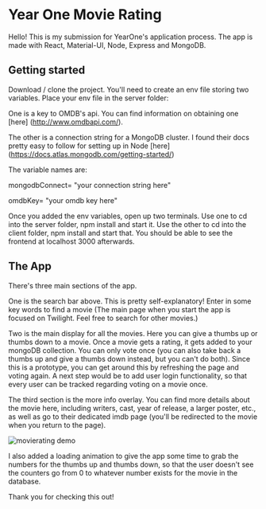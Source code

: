 # Year One Movie Rating

Hello! This is my submission for YearOne's application process. The app is made with React, Material-UI, Node, Express and MongoDB.

## Getting started

Download / clone the project. You'll need to create an env file storing two variables. Place your env file in the server folder:

One is a key to OMDB's api. You can find information on obtaining one [here] (http://www.omdbapi.com/).

The other is a connection string for a MongoDB cluster. I found their docs pretty easy to follow for setting up in Node [here] (https://docs.atlas.mongodb.com/getting-started/)

The variable names are:

mongodbConnect= "your connection string here"

omdbKey= "your omdb key here"

Once you added the env variables, open up two terminals. Use one to cd into the server folder, npm install and start it. Use the other to cd into the client folder, npm install and start that. You should be able to see the frontend at localhost 3000 afterwards.

## The App

There's three main sections of the app.

One is the search bar above. This is pretty self-explanatory! Enter in some key words to find a movie (The main page when you start the app is focused on Twilight. Feel free to search for other movies.)

Two is the main display for all the movies. Here you can give a thumbs up or thumbs down to a movie. Once a movie gets a rating, it gets added to your mongoDB collection. You can only vote once (you can also take back a thumbs up and give a thumbs down instead, but you can't do both). Since this is a prototype, you can get around this by refreshing the page and voting again. A next step would be to add user login functionality, so that every user can be tracked regarding voting on a movie once.

The third section is the more info overlay. You can find more details about the movie here, including writers, cast, year of release, a larger poster, etc., as well as go to their dedicated imdb page (you'll be redirected to the movie when you return to the page).

![movierating demo](http://g.recordit.co/hA9ZqISh6D.gif)

I also added a loading animation to give the app some time to grab the numbers for the thumbs up and thumbs down, so that the user doesn't see the counters go from 0 to whatever number exists for the movie in the database.

Thank you for checking this out!
